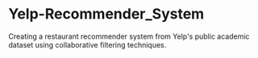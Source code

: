 # Yelp-Recommender_System
Creating a restaurant recommender system from Yelp's public academic dataset using collaborative filtering techniques.
